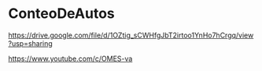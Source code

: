 # ConteoDeAutos
https://drive.google.com/file/d/1OZtig_sCWHfgJbT2irtoo1YnHo7hCrgq/view?usp=sharing


https://www.youtube.com/c/OMES-va
